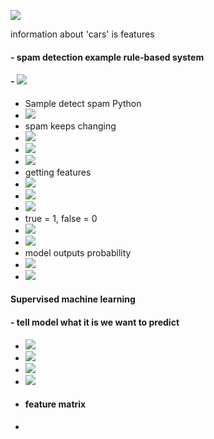 ![](assets/20250924_212422_image.png)

information about 'cars' is features

#### - spam detection example rule-based system

#### - ![](assets/20250924_213147_image.png)

- Sample detect spam Python
- ![](assets/20250926_143741_image.png)
- spam keeps changing
- ![](assets/20250926_144103_image.png)
- ![](assets/20250926_144124_image.png)
- ![](assets/20250926_144159_image.png)
- getting features
- ![](assets/20250926_144315_image.png)
- ![](assets/20250926_144458_image.png)
- ![](assets/20250926_144534_image.png)
- true = 1, false = 0
- ![](assets/20250926_144756_image.png)
- ![](assets/20250926_153150_image.png)
- model outputs probability
- ![](assets/20250926_153259_image.png)
- ![](assets/20250926_153426_image.png)

#### Supervised machine learning

#### - tell model what it is we want to predict

- ![](assets/20250926_161300_image.png)
- ![](assets/20250928_163841_image.png)
- ![](assets/20250928_163853_image.png)
- ![](assets/20250928_164013_image.png)
- #### feature matrix
-
